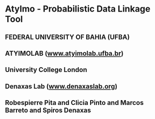 # AtyImo - Probabilistic Data Linkage Tool

## FEDERAL UNIVERSITY OF BAHIA (UFBA)
## ATYIMOLAB (www.atyimolab.ufba.br)
## University College London
## Denaxas Lab (www.denaxaslab.org)
## Robespierre Pita and Clicia Pinto and Marcos Barreto and Spiros Denaxas
